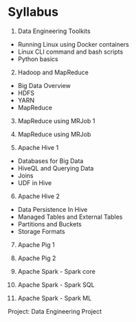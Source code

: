 # Syllabus

1. Data Engineering Toolkits
  - Running Linux using Docker containers
  - Linux CLI command and bash scripts
  - Python basics

2. Hadoop and MapReduce
  - Big Data Overview
  - HDFS
  - YARN
  - MapReduce

3. MapReduce using MRJob 1

4. MapReduce using MRJob

5. Apache Hive 1
  - Databases for Big Data
  - HiveQL and Querying Data
  - Joins
  - UDF in Hive

6. Apache Hive 2
  - Data Persistence In Hive
  - Managed Tables and External Tables
  - Partitions and Buckets
  - Storage Formats

7. Apache Pig 1

8. Apache Pig 2

9. Apache Spark - Spark core

10. Apache Spark - Spark SQL

11. Apache Spark - Spark ML

Project: Data Engineering Project
